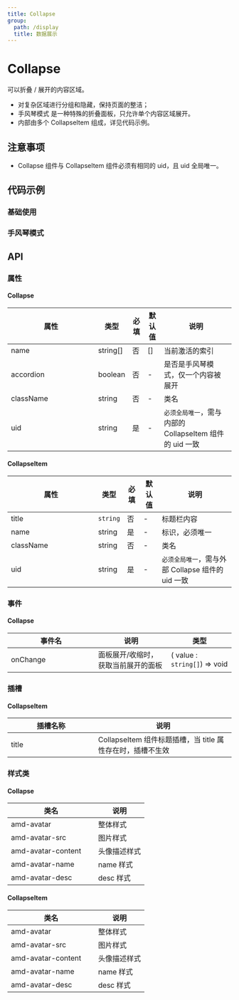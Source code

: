 ```yaml
---
title: Collapse
group:
  path: /display
  title: 数据展示
---
```

# Collapse

可以折叠 / 展开的内容区域。

- 对复杂区域进行分组和隐藏，保持页面的整洁；
- 手风琴模式 是一种特殊的折叠面板，只允许单个内容区域展开。
- 内部由多个 CollapseItem 组成，详见代码示例。

## 注意事项

- Collapse 组件与 CollapseItem 组件必须有相同的 uid，且 uid 全局唯一。

## 代码示例

### 基础使用
<code src='../../demo/pages/Collapse'></code>

### 手风琴模式

<code src='../../demo/pages/CollapseAccordion'></code>

## API

### 属性

#### Collapse
| 属性 | 类型 | 必填 | 默认值 | 说明 |
| -----|-----|-----|-----|----- |
| name | string[] | 否 | [] | 当前激活的索引 |
| accordion | boolean | 否 | - | 是否是手风琴模式，仅一个内容被展开 |
| className | string | 否 | - | 类名 |
| uid | string | 是 | - | `必须全局唯一`，需与内部的 CollapseItem 组件的 uid 一致 |

#### CollapseItem
| 属性 | 类型 | 必填 | 默认值 | 说明 |
| -----|-----|-----|-----|----- |
| title | `string` | 否 | - | 标题栏内容 |
| name | string | 是 | - | 标识，必须唯一 |
| className | string | 否 | - | 类名 |
| uid | string | 是 | - | `必须全局唯一`，需与外部 Collapse 组件的 uid 一致  |

### 事件
#### Collapse
| 事件名 | 说明 | 类型 |
| -----|-----|-----|
| onChange | 面板展开/收缩时，获取当前展开的面板 | ( value : `string[]`) => void |

### 插槽
#### CollapseItem
| 插槽名称 | 说明 |
| -----|-----|
| title | CollapseItem 组件标题插槽，当 title 属性存在时，插槽不生效 |

### 样式类
#### Collapse
| 类名 | 说明 |
| -----|-----|
| amd-avatar | 整体样式 |
| amd-avatar-src | 图片样式 |
| amd-avatar-content | 头像描述样式 |
| amd-avatar-name | name 样式 |
| amd-avatar-desc | desc 样式 |

#### CollapseItem
| 类名 | 说明 |
| -----|-----|
| amd-avatar | 整体样式 |
| amd-avatar-src | 图片样式 |
| amd-avatar-content | 头像描述样式 |
| amd-avatar-name | name 样式 |
| amd-avatar-desc | desc 样式 |

<style> 
table th:first-of-type { width: 180px; } 
.__dumi-default-layout-content article table:first-of-type th:nth-of-type(2)  {
    width: 140px
} 
.__dumi-default-layout-content article table:first-of-type th:nth-of-type(3)  {
    width: 30px
} 
.__dumi-default-layout-content article table:first-of-type th:nth-of-type(4)  {
    width: 50px
} 
.__dumi-default-layout-content article table:nth-of-type(2) th:nth-of-type(2)  {
    width: 140px
} 
.__dumi-default-layout-content article table:nth-of-type(2) th:nth-of-type(3)  {
    width: 30px
} 
.__dumi-default-layout-content article table:nth-of-type(2) th:nth-of-type(4)  {
    width: 50px
} 
</style> 